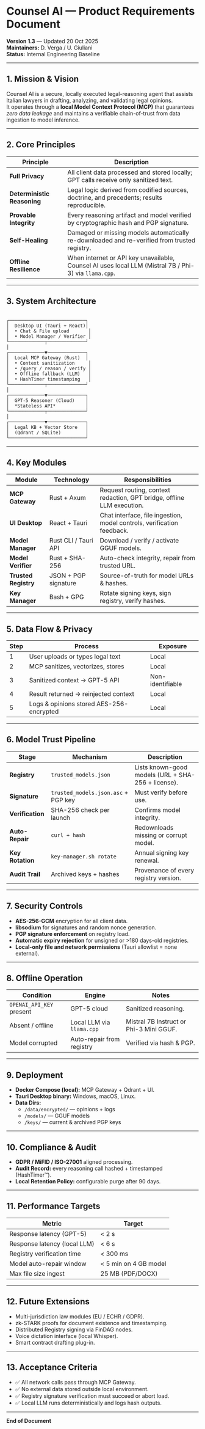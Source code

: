 # Counsel AI — Product Requirements Document  
**Version 1.3** — Updated 20 Oct 2025  
**Maintainers:** D. Verga / U. Giuliani  
**Status:** Internal Engineering Baseline  

---

## 1. Mission & Vision
Counsel AI is a secure, locally executed legal-reasoning agent that assists Italian lawyers in drafting, analyzing, and validating legal opinions.  
It operates through a **local Model Context Protocol (MCP)** that guarantees *zero data leakage* and maintains a verifiable chain-of-trust from data ingestion to model inference.

---

## 2. Core Principles
| Principle | Description |
|------------|-------------|
| **Full Privacy** | All client data processed and stored locally; GPT calls receive only sanitized text. |
| **Deterministic Reasoning** | Legal logic derived from codified sources, doctrine, and precedents; results reproducible. |
| **Provable Integrity** | Every reasoning artifact and model verified by cryptographic hash and PGP signature. |
| **Self-Healing** | Damaged or missing models automatically re-downloaded and re-verified from trusted registry. |
| **Offline Resilience** | When internet or API key unavailable, Counsel AI uses local LLM (Mistral 7B / Phi-3) via `llama.cpp`. |

---

## 3. System Architecture
```

┌────────────────────────────┐
│  Desktop UI (Tauri + React)│
│  • Chat & File upload       │
│  • Model Manager / Verifier │
└─────────────┬──────────────┘
│
┌─────────────▼──────────────┐
│  Local MCP Gateway (Rust)  │
│  • Context sanitization     │
│  • /query / reason / verify │
│  • Offline fallback (LLM)   │
│  • HashTimer timestamping   │
└─────────────┬──────────────┘
│
┌─────────────▼──────────────┐
│  GPT-5 Reasoner (Cloud)    │
│  *Stateless API*           │
└─────────────┬──────────────┘
│
┌─────────────▼──────────────┐
│  Legal KB + Vector Store   │
│  (Qdrant / SQLite)         │
└────────────────────────────┘

```

---

## 4. Key Modules

| Module | Technology | Responsibilities |
|---------|-------------|------------------|
| **MCP Gateway** | Rust + Axum | Request routing, context redaction, GPT bridge, offline LLM execution. |
| **UI Desktop** | React + Tauri | Chat interface, file ingestion, model controls, verification feedback. |
| **Model Manager** | Rust CLI / Tauri API | Download / verify / activate GGUF models. |
| **Model Verifier** | Rust + SHA-256 | Auto-check integrity, repair from trusted URL. |
| **Trusted Registry** | JSON + PGP signature | Source-of-truth for model URLs & hashes. |
| **Key Manager** | Bash + GPG | Rotate signing keys, sign registry, verify hashes. |

---

## 5. Data Flow & Privacy
| Step | Process | Exposure |
|------|----------|----------|
| 1 | User uploads or types legal text | Local |
| 2 | MCP sanitizes, vectorizes, stores | Local |
| 3 | Sanitized context → GPT-5 API | Non-identifiable |
| 4 | Result returned → reinjected context | Local |
| 5 | Logs & opinions stored AES-256-encrypted | Local |

---

## 6. Model Trust Pipeline
| Stage | Mechanism | Description |
|--------|------------|-------------|
| **Registry** | `trusted_models.json` | Lists known-good models (URL + SHA-256 + license). |
| **Signature** | `trusted_models.json.asc` + PGP key | Must verify before use. |
| **Verification** | SHA-256 check per launch | Confirms model integrity. |
| **Auto-Repair** | `curl + hash` | Redownloads missing or corrupt model. |
| **Key Rotation** | `key-manager.sh rotate` | Annual signing key renewal. |
| **Audit Trail** | Archived keys + hashes | Provenance of every registry version. |

---

## 7. Security Controls
- **AES-256-GCM** encryption for all client data.  
- **libsodium** for signatures and random nonce generation.  
- **PGP signature enforcement** on registry load.  
- **Automatic expiry rejection** for unsigned or >180 days-old registries.  
- **Local-only file and network permissions** (Tauri allowlist = none external).  

---

## 8. Offline Operation
| Condition | Engine | Notes |
|------------|---------|-------|
| `OPENAI_API_KEY` present | GPT-5 cloud | Sanitized reasoning. |
| Absent / offline | Local LLM via `llama.cpp` | Mistral 7B Instruct or Phi-3 Mini GGUF. |
| Model corrupted | Auto-repair from registry | Verified via hash & PGP. |

---

## 9. Deployment
- **Docker Compose (local):** MCP Gateway + Qdrant + UI.  
- **Tauri Desktop binary:** Windows, macOS, Linux.  
- **Data Dirs:**  
  - `/data/encrypted/` — opinions + logs  
  - `/models/` — GGUF models  
  - `/keys/` — current & archived PGP keys  

---

## 10. Compliance & Audit
- **GDPR / MiFID / ISO-27001** aligned processing.  
- **Audit Record:** every reasoning call hashed + timestamped (HashTimer™).  
- **Local Retention Policy:** configurable purge after 90 days.  

---

## 11. Performance Targets
| Metric | Target |
|---------|---------|
| Response latency (GPT-5) | < 2 s |
| Response latency (local LLM) | < 6 s |
| Registry verification time | < 300 ms |
| Model auto-repair window | < 5 min on 4 GB model |
| Max file size ingest | 25 MB (PDF/DOCX) |

---

## 12. Future Extensions
- Multi-jurisdiction law modules (EU / ECHR / GDPR).  
- zk-STARK proofs for document existence and timestamping.  
- Distributed Registry signing via FinDAG nodes.  
- Voice dictation interface (local Whisper).  
- Smart contract drafting plug-in.  

---

## 13. Acceptance Criteria
- ✅ All network calls pass through MCP Gateway.  
- ✅ No external data stored outside local environment.  
- ✅ Registry signature verification must succeed or abort load.  
- ✅ Local LLM runs deterministically and logs hash outputs.  

---

**End of Document**

